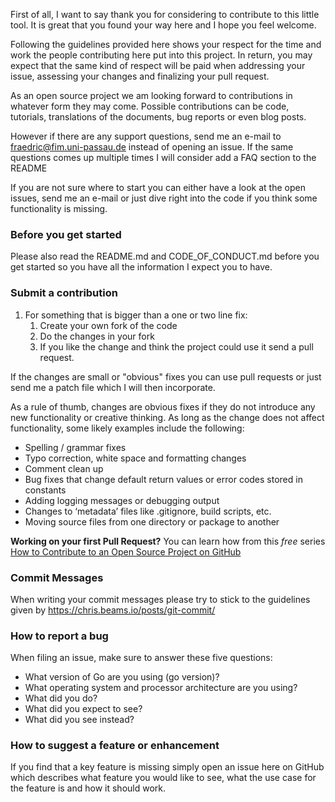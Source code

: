 First of all, I want to say thank you for considering to contribute to this little tool.
It is great that you found your way here and I hope you feel welcome.  

Following the guidelines provided here shows your respect for the time and work the people 
contributing here put into this project. In return, you may expect that the same kind of respect
will be paid when addressing your issue, assessing your changes and 
finalizing your pull request.

As an open source project we am looking forward to contributions in whatever form they may come.
Possible contributions can be code, tutorials, translations of the documents, bug reports or 
even blog posts.

However if there are any support questions, send me an e-mail to fraedric@fim.uni-passau.de 
instead of opening an issue. If the same questions comes up multiple times I will consider 
add a FAQ section to the README

If you are not sure where to start you can either have a look at the open issues, send me an 
e-mail or just dive right into the code if you think some functionality is missing. 

### Before you get started

Please also read the README.md and CODE_OF_CONDUCT.md before you get started so you have 
all the information I expect you to have.

### Submit a contribution

1. For something that is bigger than a one or two line fix:
    1. Create your own fork of the code
    1. Do the changes in your fork
    1. If you like the change and think the project could use it send a pull request.

If the changes are small or "obvious" fixes you can use pull requests or just send me a patch 
file which I will then incorporate.

As a rule of thumb, changes are obvious fixes if they do not introduce any new functionality or creative thinking. As long as the change does not affect functionality, some likely examples include the following:
- Spelling / grammar fixes
- Typo correction, white space and formatting changes
- Comment clean up
- Bug fixes that change default return values or error codes stored in constants
- Adding logging messages or debugging output
- Changes to ‘metadata’ files like .gitignore, build scripts, etc.
- Moving source files from one directory or package to another

**Working on your first Pull Request?** You can learn how from this *free* series [How to Contribute to an Open Source Project on GitHub](https://egghead.io/series/how-to-contribute-to-an-open-source-project-on-github)

### Commit Messages
When writing your commit messages please try to stick to the guidelines given by 
https://chris.beams.io/posts/git-commit/

### How to report a bug 

When filing an issue, make sure to answer these five questions:

* What version of Go are you using (go version)?
* What operating system and processor architecture are you using?
* What did you do?
* What did you expect to see?
* What did you see instead? 

### How to suggest a feature or enhancement

If you find that a key feature is missing simply open an issue here on GitHub which describes
what feature you would like to see, what the use case for the feature is and how it should work.

